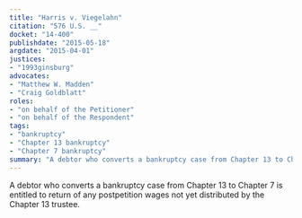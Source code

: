 ```yaml
---
title: "Harris v. Viegelahn"
citation: "576 U.S. __"
docket: "14-400"
publishdate: "2015-05-18"
argdate: "2015-04-01"
justices:
- "1993ginsburg"
advocates:
- "Matthew W. Madden"
- "Craig Goldblatt"
roles:
- "on behalf of the Petitioner"
- "on behalf of the Respondent"
tags:
- "bankruptcy"
- "Chapter 13 bankruptcy"
- "Chapter 7 bankruptcy"
summary: "A debtor who converts a bankruptcy case from Chapter 13 to Chapter 7 is entitled to return of any postpetition wages not yet distributed by the Chapter 13 trustee."
---
```

A debtor who converts a bankruptcy case from Chapter 13 to Chapter 7 is entitled to return of any postpetition wages not yet distributed by the Chapter 13 trustee.

